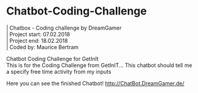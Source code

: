 # Chatbot-Coding-Challenge<br/>
|	Chatbox - Coding challenge by DreamGamer<br/>
|	Project start: 07.02.2018	<br/>
|	Project end: 18.02.2018	<br/>
|	Coded by: Maurice Bertram<br/>



Chatbot Coding Challenge for GetInIt<br/>
This is for the Coding Challenge from GetInIT... This chatbot should  tell me a specify free time activity from my inputs<br/>


Here you can see the finished Chatbot!
http://ChatBot.DreamGamer.de/
